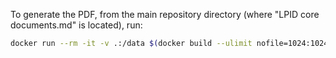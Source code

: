 To generate the PDF, from the main repository directory (where "LPID core documents.md" is located), run:

```sh
docker run --rm -it -v .:/data $(docker build --ulimit nofile=1024:10240 -q pdf-conversion) /data/LPID\ core\ documents.md --shift-heading-level-by=-1 --pdf-engine=weasyprint -o '/data/LPID core documents.pdf' --toc -f markdown+fancy_lists --metadata title='Libertarian Party of Idaho Governing Documents' -c /data/pdf-conversion/pixyll-tweaked.css -c /data/pdf-conversion/local.css -s --title-prefix='Libertarian Party of Idaho'
```
